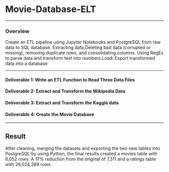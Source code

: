 # Movie-Database-ELT 
---
### Overview
Create an ETL pipeline using Jupyter Notebooks and PostgreSQL from raw data to SQL database.
Extracting data,Deleting bad data (corrupted or missing), removing duplicate rows, and consolidating columns. 
Using RegEx to parse data and transform text into numbers.Load: Export transformed data into a database 

---
#### Deliverable 1: Write an ETL Function to Read Three Data Files


#### Deliverable 2: Extract and Transform the Wikipedia Data


#### Deliverable 3: Extract and Transform the Kaggle data


####  Deliverable 4: Create the Movie Database
---
## Result
After cleaning, merging the datasets and exporting the two new tables into PostgreSQL by using Python, the final results created a movies table with 6,052 rows. A 17% reduction from the original of 7,311 and a ratings table with 26,024,289 rows.

